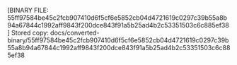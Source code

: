 [BINARY FILE: 55ff97584be45c2fcb907410d6f5cf6e5852cb04d4721619c0297c39b55a8b94a67844c1992aff9843f200dce843f91a5b25ad4b2c53351503c6c885ef38]
Stored copy: docs/converted-binary/55ff97584be45c2fcb907410d6f5cf6e5852cb04d4721619c0297c39b55a8b94a67844c1992aff9843f200dce843f91a5b25ad4b2c53351503c6c885ef38
